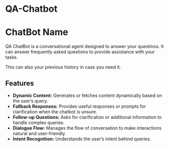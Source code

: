 # QA-Chatbot

# ChatBot Name

QA ChatBot is a conversational agent designed to answer your questinos. It can answer frequently asked questions to provide assistance with your tasks. 

This can also your previous history in case you need it. 

## Features

- **Dynamic Content:** Generates or fetches content dynamically based on the user’s query.
- **Fallback Responses:** Provides useful responses or prompts for clarification when the chatbot is unsure.
- **Follow-up Questions:** Asks for clarification or additional information to handle complex queries.
- **Dialogue Flow:** Manages the flow of conversation to make interactions natural and user-friendly.
- **Intent Recognition:** Understands the user’s intent behind queries.
